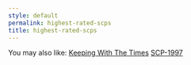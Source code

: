 ```yaml
---
style: default
permalink: highest-rated-scps
title: highest-rated-scps
---
```

You may also like:
[Keeping With The Times](http://scp-wiki.net/keeping-with-the-times)
[SCP-1997](http://scp-wiki.net/scp-1997)